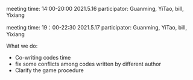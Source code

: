 meeting time: 14:00-20:00 2021.5.16
participator: Guanming, YiTao, bill, Yixiang

meeting time: 19：00-22:30 2021.5.17
participator: Guanming, YiTao, bill, Yixiang

What we do: 
- Co-writing codes time
- fix some conflicts among codes written by different author
- Clarify the game procedure